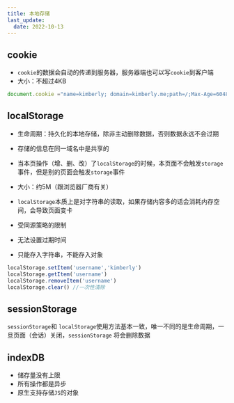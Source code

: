```yaml
---
title: 本地存储
last_update:
  date: 2022-10-13
---
```


## cookie

- `cookie`的数据会自动的传递到服务器，服务器端也可以写`cookie`到客户端
- 大小：不超过4KB

```javascript
document.cookie ="name=kimberly; domain=kimberly.me;path=/;Max-Age=604800"
```

## localStorage

- 生命周期：持久化的本地存储，除非主动删除数据，否则数据永远不会过期
- 存储的信息在同一域名中是共享的
- 当本页操作（增、删、改）了`localStorage`的时候，本页面不会触发`storage`事件，但是别的页面会触发`storage`事件

- 大小：约5M（跟浏览器厂商有关）
- `localStorage`本质上是对字符串的读取，如果存储内容多的话会消耗内存空间，会导致页面变卡
- 受同源策略的限制
- 无法设置过期时间
- 只能存入字符串，不能存入对象

```javascript
localStorage.setItem('username','kimberly')
localStorage.getItem('username')
localStorage.removeItem('username')
localStorage.clear() //一次性清除
```

## sessionStorage

`sessionStorage`和 `localStorage`使用方法基本一致，唯一不同的是生命周期，一旦页面（会话）关闭，`sessionStorage` 将会删除数据

## indexDB

- 储存量没有上限
- 所有操作都是异步
- 原生支持存储`JS`的对象
